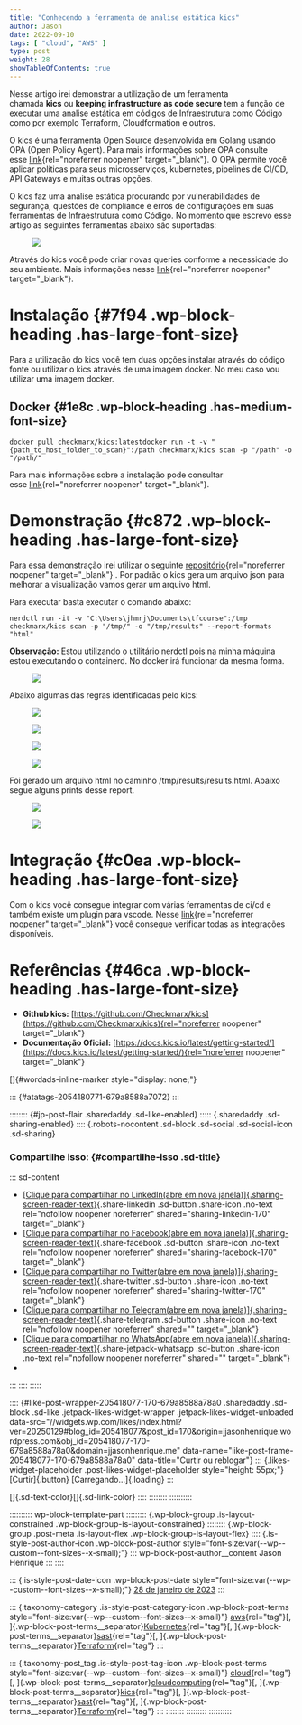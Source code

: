 ```yaml
---
title: "Conhecendo a ferramenta de analise estática kics"
author: Jason
date: 2022-09-10
tags: [ "cloud", "AWS" ]
type: post
weight: 28
showTableOfContents: true
---
```

Nesse artigo irei demonstrar a utilização de um ferramenta
chamada **kics** ou **keeping infrastructure as code secure** tem a
função de executar uma analise estática em códigos de Infraestrutura
como Código como por exemplo Terraform, Cloudformation e outros.

O kics é uma ferramenta Open Source desenvolvida em Golang usando OPA
(Open Policy Agent). Para mais informações sobre OPA consulte
esse [link](https://www.openpolicyagent.org/docs/latest/#overview){rel="noreferrer noopener"
target="_blank"}. O OPA permite você aplicar políticas para seus
microsserviços, kubernetes, pipelines de CI/CD, API Gateways e muitas
outras opções.

O kics faz uma analise estática procurando por vulnerabilidades de
segurança, questões de compliance e erros de configurações em suas
ferramentas de Infraestrutura como Código. No momento que escrevo esse
artigo as seguintes ferramentas abaixo são suportadas:

<figure class="wp-block-image">
<img
src="https://jjasonhenrique.me/wp-content/uploads/2023/01/04b7b-1ckruewcyskouno6qxozcrg.png" />
</figure>

Através do kics você pode criar novas queries conforme a necessidade do
seu ambiente. Mais informações
nesse [link](https://docs.kics.io/latest/creating-queries/){rel="noreferrer noopener"
target="_blank"}.

# Instalação {#7f94 .wp-block-heading .has-large-font-size}

Para a utilização do kics você tem duas opções instalar através do
código fonte ou utilizar o kics através de uma imagem docker. No meu
caso vou utilizar uma imagem docker.

## Docker {#1e8c .wp-block-heading .has-medium-font-size}

``` wp-block-preformatted
docker pull checkmarx/kics:latestdocker run -t -v "{path_to_host_folder_to_scan}":/path checkmarx/kics scan -p "/path" -o "/path/"
```

Para mais informações sobre a instalação pode consultar
esse [link](https://docs.kics.io/latest/getting-started/){rel="noreferrer noopener"
target="_blank"}.

# Demonstração {#c872 .wp-block-heading .has-large-font-size}

Para essa demonstração irei utilizar o
seguinte [repositório](https://github.com/addamstj/tfcourse){rel="noreferrer noopener"
target="_blank"} . Por padrão o kics gera um arquivo json para melhorar
a visualização vamos gerar um arquivo html.

Para executar basta executar o comando abaixo:

``` wp-block-preformatted
nerdctl run -it -v "C:\Users\jhmrj\Documents\tfcourse":/tmp checkmarx/kics scan -p "/tmp/" -o "/tmp/results" --report-formats "html"
```

**Observação:** Estou utilizando o utilitário nerdctl pois na minha
máquina estou executando o containerd. No docker irá funcionar da mesma
forma.

<figure class="wp-block-image">
<img
src="https://jjasonhenrique.me/wp-content/uploads/2023/01/5b9c2-1iqiratd8crnylstzsswwww.png" />
</figure>

Abaixo algumas das regras identificadas pelo kics:

<figure class="wp-block-image">
<img
src="https://jjasonhenrique.me/wp-content/uploads/2023/01/f75fd-1azh-tb6sgmelu4qm28enew.png" />
</figure>

<figure class="wp-block-image">
<img
src="https://jjasonhenrique.me/wp-content/uploads/2023/01/2257f-1v1z0txtgitjp19ozgklzhg.png" />
</figure>

<figure class="wp-block-image">
<img
src="https://jjasonhenrique.me/wp-content/uploads/2023/01/f9fcd-12rls3zzo5vgeq9oecfhrfq.png" />
</figure>

<figure class="wp-block-image">
<img
src="https://jjasonhenrique.me/wp-content/uploads/2023/01/4256c-1ruvj-1y8kmkwpvvmjvinfg.png" />
</figure>

Foi gerado um arquivo html no caminho /tmp/results/results.html. Abaixo
segue alguns prints desse report.

<figure class="wp-block-image">
<img
src="https://jjasonhenrique.me/wp-content/uploads/2023/01/57c89-1f5vptycoewsnk7okhsfa3a.png" />
</figure>

<figure class="wp-block-image">
<img
src="https://jjasonhenrique.me/wp-content/uploads/2023/01/03467-1tfjqavrebvgysuukuhmgxa.png" />
</figure>

# Integração {#c0ea .wp-block-heading .has-large-font-size}

Com o kics você consegue integrar com várias ferramentas de ci/cd e
também existe um plugin para vscode.
Nesse [link](https://docs.kics.io/latest/integrations/){rel="noreferrer noopener"
target="_blank"} você consegue verificar todas as integrações
disponíveis.

# Referências {#46ca .wp-block-heading .has-large-font-size}

-   **Github
    kics:** [https://github.com/Checkmarx/kics](https://github.com/Checkmarx/kics){rel="noreferrer noopener"
    target="_blank"}
-   **Documentação
    Oficial:** [https://docs.kics.io/latest/getting-started/](https://docs.kics.io/latest/getting-started/){rel="noreferrer noopener"
    target="_blank"}

[]{#wordads-inline-marker style="display: none;"}

::: {#atatags-2054180771-679a8588a7072}
:::

:::::::: {#jp-post-flair .sharedaddy .sd-like-enabled}
::::: {.sharedaddy .sd-sharing-enabled}
:::: {.robots-nocontent .sd-block .sd-social .sd-social-icon .sd-sharing}
### Compartilhe isso: {#compartilhe-isso .sd-title}

::: sd-content
-   [[Clique para compartilhar no LinkedIn(abre em nova
    janela)]{.sharing-screen-reader-text}](https://jjasonhenrique.me/2023/01/28/conhecendo-a-ferramenta-de-analise-estatica-kics/?share=linkedin "Clique para compartilhar no LinkedIn"){.share-linkedin
    .sd-button .share-icon .no-text rel="nofollow noopener noreferrer"
    shared="sharing-linkedin-170" target="_blank"}
-   [[Clique para compartilhar no Facebook(abre em nova
    janela)]{.sharing-screen-reader-text}](https://jjasonhenrique.me/2023/01/28/conhecendo-a-ferramenta-de-analise-estatica-kics/?share=facebook "Clique para compartilhar no Facebook"){.share-facebook
    .sd-button .share-icon .no-text rel="nofollow noopener noreferrer"
    shared="sharing-facebook-170" target="_blank"}
-   [[Clique para compartilhar no Twitter(abre em nova
    janela)]{.sharing-screen-reader-text}](https://jjasonhenrique.me/2023/01/28/conhecendo-a-ferramenta-de-analise-estatica-kics/?share=twitter "Clique para compartilhar no Twitter"){.share-twitter
    .sd-button .share-icon .no-text rel="nofollow noopener noreferrer"
    shared="sharing-twitter-170" target="_blank"}
-   [[Clique para compartilhar no Telegram(abre em nova
    janela)]{.sharing-screen-reader-text}](https://jjasonhenrique.me/2023/01/28/conhecendo-a-ferramenta-de-analise-estatica-kics/?share=telegram "Clique para compartilhar no Telegram"){.share-telegram
    .sd-button .share-icon .no-text rel="nofollow noopener noreferrer"
    shared="" target="_blank"}
-   [[Clique para compartilhar no WhatsApp(abre em nova
    janela)]{.sharing-screen-reader-text}](https://jjasonhenrique.me/2023/01/28/conhecendo-a-ferramenta-de-analise-estatica-kics/?share=jetpack-whatsapp "Clique para compartilhar no WhatsApp"){.share-jetpack-whatsapp
    .sd-button .share-icon .no-text rel="nofollow noopener noreferrer"
    shared="" target="_blank"}
-   
:::
::::
:::::

:::: {#like-post-wrapper-205418077-170-679a8588a78a0 .sharedaddy .sd-block .sd-like .jetpack-likes-widget-wrapper .jetpack-likes-widget-unloaded data-src="//widgets.wp.com/likes/index.html?ver=20250129#blog_id=205418077&post_id=170&origin=jjasonhenrique.wordpress.com&obj_id=205418077-170-679a8588a78a0&domain=jjasonhenrique.me" data-name="like-post-frame-205418077-170-679a8588a78a0" data-title="Curtir ou reblogar"}
::: {.likes-widget-placeholder .post-likes-widget-placeholder style="height: 55px;"}
[Curtir]{.button} [Carregando...]{.loading}
:::

[]{.sd-text-color}[]{.sd-link-color}
::::
::::::::
::::::::::

:::::::::: wp-block-template-part
::::::::: {.wp-block-group .is-layout-constrained .wp-block-group-is-layout-constrained}
:::::::: {.wp-block-group .post-meta .is-layout-flex .wp-block-group-is-layout-flex}
:::: {.is-style-post-author-icon .wp-block-post-author style="font-size:var(--wp--custom--font-sizes--x-small);"}
::: wp-block-post-author__content
Jason Henrique
:::
::::

::: {.is-style-post-date-icon .wp-block-post-date style="font-size:var(--wp--custom--font-sizes--x-small);"}
[28 de janeiro de
2023](https://jjasonhenrique.me/2023/01/28/conhecendo-a-ferramenta-de-analise-estatica-kics/)
:::

::: {.taxonomy-category .is-style-post-category-icon .wp-block-post-terms style="font-size:var(--wp--custom--font-sizes--x-small)"}
[aws](https://jjasonhenrique.me/category/aws/){rel="tag"}[,
]{.wp-block-post-terms__separator}[Kubernetes](https://jjasonhenrique.me/category/kubernetes/){rel="tag"}[,
]{.wp-block-post-terms__separator}[sast](https://jjasonhenrique.me/category/sast/){rel="tag"}[,
]{.wp-block-post-terms__separator}[Terraform](https://jjasonhenrique.me/category/terraform/){rel="tag"}
:::

::: {.taxonomy-post_tag .is-style-post-tag-icon .wp-block-post-terms style="font-size:var(--wp--custom--font-sizes--x-small)"}
[cloud](https://jjasonhenrique.me/tag/cloud/){rel="tag"}[,
]{.wp-block-post-terms__separator}[cloudcomputing](https://jjasonhenrique.me/tag/cloudcomputing/){rel="tag"}[,
]{.wp-block-post-terms__separator}[kics](https://jjasonhenrique.me/tag/kics/){rel="tag"}[,
]{.wp-block-post-terms__separator}[sast](https://jjasonhenrique.me/tag/sast/){rel="tag"}[,
]{.wp-block-post-terms__separator}[Terraform](https://jjasonhenrique.me/tag/terraform/){rel="tag"}
:::
::::::::
:::::::::
::::::::::
